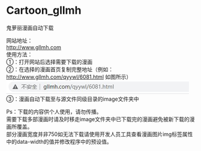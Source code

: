 # Cartoon_gllmh
鬼萝丽漫画自动下载

网站地址：  
http://www.gllmh.com  
使用方法：  
①：打开网站后选择需要下载的漫画  
②：在选择的漫画首页复制完整地址（例如：http://www.gllmh.com/qyywl/6081.html 如图所示） 
![image](https://github.com/EchizenMike/Cartoon_gllmh/blob/main/img1.JPG)  
③：漫画自动下载至与源文件同级目录的image文件夹中  

Ps：下载的内容供个人使用，请勿传播。  
    需要下载多部漫画时请及时移走image文件夹中已下载完的漫画避免被新下载的漫画所覆盖。  
    部分漫画宽度并非750如无法下载请使用开发人员工具查看漫画图片img标签属性中的data-width的值并修改程序中的预设值。
